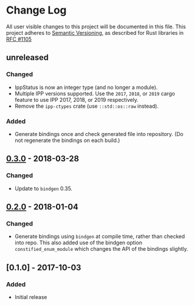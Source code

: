 # Change Log

All user visible changes to this project will be documented in this file.
This project adheres to [Semantic Versioning](http://semver.org/), as described
for Rust libraries in [RFC #1105](https://github.com/rust-lang/rfcs/blob/master/text/1105-api-evolution.md)

## unreleased

### Changed

* IppStatus is now an integer type (and no longer a module).
* Multiple IPP versions supported. Use the `2017`, `2018`, or `2019` cargo
  feature to use IPP 2017, 2018, or 2019 respectively.
* Remove the `ipp-ctypes` crate (use `::std::os::raw` instead).

### Added

* Generate bindings once and check generated file into repository. (Do not
  regenerate the bindings on each build.)

## [0.3.0] - 2018-03-28

### Changed

* Update to `bindgen` 0.35.

## [0.2.0] - 2018-01-04

### Changed

* Generate bindings using `bindgen` at compile time, rather than checked into
  repo. This also added use of the bindgen option `constified_enum_module` which
  changes the API of the bindings slightly.

## [0.1.0] - 2017-10-03

### Added

* Initial release

[0.3.0]: https://github.com/astraw/ipp-sys/compare/0.2.0...0.3.0
[0.2.0]: https://github.com/astraw/ipp-sys/compare/0.1.0...0.2.0
